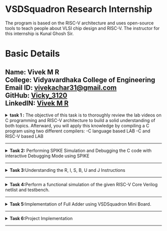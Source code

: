 # VSDSquadron Research Internship 
The program is based on the RISC-V architecture and uses open-source tools to teach people about VLSI chip design and RISC-V. The instructor for this internship is Kunal Ghosh Sir.                                                                  

# Basic Details
**Name:** Vivek M R              
**College:** Vidyavardhaka College of Engineering                                                                 
**Email ID:** vivekachar31@gmail.com          
**GitHub:** [Vicky_3120](https://github.com/Vicky)                                                                
**LinkedIN:** [Vivek M R](https://www.linkedin.com/in/vivek-m-r-b9873727a/)                                       
---

<details>
<summary> <b>task 1 :</b> The objective of this task is to thoroughly review the lab videos on C programming and RISC-V architecture to build a solid understanding of both topics. Afterward, you will apply this knowledge by compiling a C program using two different compilers:                                                              
-C language based LAB                                                                                             
-C and RISC-V based LAB          
</summary>
<br>
Task is to refer to C based and RISCV based lab videos and execute the task of compiling the C code using gcc and riscv compiler.
**C Language based LAB**

**C and RISC-V Based Labs**

This repository demonstrates the processes involved in compiling C programs and generating assembly code using both a standard GCC compiler and a RISC-V GCC compiler. It includes comprehensive steps and explanations to guide users through each stage of the compilation and debugging workflow.

**C Language-Based Lab**

Steps to Compile a .c File on Your Machine:

1. Open the bash terminal and navigate to the directory where you want to create your file.
2. Use the following command to create and edit a new .c file:
   ```sh
   leafpad sum1ton.c


**Steps to Compile a .c File on our Machine:**
 ```sh
 gcc sum1ton.c
 ./a.out
```

 
Compilation and execution complete.

![2](https://github.com/Vicky3120/vsd-riscv/blob/2450167e355d9fdaf2a71cea1f4825810287e987/task1/Screenshot%202025-03-23%20112659.png)
)

RISC - V Based lab
**Steps to Compile Using RISC-V GCC Compiler:**
1. Ensure the RISC-V GCC compiler is installed and accessible on your system.
2. Verify the .c file contents using the cat command:
   ```sh
   cat sum1ton.c


3. Compile the C program for RISC-V architecture using 01 option:
 ```sh
riscv64-unknown-elf-gcc -o1 -mabi=lp64 -march=rv64i -o sum1ton.o sum1ton.c
```
4. Disassemble the object file to view its assembly code using:
 ```sh
riscv64-unknown-elf-objdump -d sum1ton.o
```
5.minimize the assembly by using following code:
```sh
riscv64-unknown-elf-objdump -d sum1ton.o | less
```
 a)we extract main function's assembly code by using:
   ```sh
/main
```
6. Use /main in the terminal to locate the main function in the assembly output.
![4](https://github.com/Vicky3120/vsd-riscv/blob/2450167e355d9fdaf2a71cea1f4825810287e987/task1/Screenshot%202025-03-23%20112719.png)
)

7.Compile the C program for RISC-V architecture using ofast option:
```sh
riscv64-unknown-elf-gcc -Ofast -mabi=lp64 -march=rv64i -o sum1ton.o sum1ton.c
```
8.Disassemble the object file to view its assembly code using:
```sh
riscv64-unknown-elf-objdump -d sum1ton.o
```
9.minimize the assembly by using following code:
```sh
riscv64-unknown-elf-objdump -d sum1ton.o | less
```
 a)we extract main function's assembly code by using:
 ```sh
  /main
```
10. Use /main in the terminal to locate the main function in the assembly output.
![4](https://github.com/Vicky3120/vsd-riscv/blob/2450167e355d9fdaf2a71cea1f4825810287e987/task1/Screenshot%202025-03-23%20112749.png)
)

Explanation of Key Commands and Options: 
1. -mabi=lp64: Specifies the Application Binary Interface (ABI) for 64-bit integers, pointers, and long data types, suitable for 64-bit RISC-V architecture.

2. -march=rv64i: Indicates the 64-bit RISC-V base integer instruction set architecture.

3. -O1: Enables basic optimization for better performance without significantly increasing compilation time.

4. -Ofast: Optimize the code aggressively for the best possible speed.

5. riscv64-unknown-elf-objdump: A tool for disassembling RISC-V binaries to examine the code structure and debug it effectively.
 
   </details>

---
<details>
<summary><b>Task 2:</b> Performing SPIKE Simulation and Debugging the C code with interactive Debugging Mode using SPIKE </summary>

### SPIKE SIMULAION

the target is to run ```sum1ton.c``` code using both ```gcc compiler``` and ```riscv compiler```, and both of the compiler must display the same output on the terminal. So to compile the code using **gcc compiler**, use the following command:
```
gcc sum_1ton.c  
./a.out
```
And to compile the code using **riscv compiler**, use the following command:  
```
spike pk sum_1ton.o
```
![Spike Simulation](https://github.com/Vicky3120/vsd-riscv/blob/39222efab0a3c052c76bfdae41ae52f1991aff86/task%202/Screenshot%202025-04-08%20185059.png)

##Steps to Debug the output
```sh
spike -d pk sum1ton.c
```
// Debugger Mode will open and the operation is performed as shown in the figure

![Spike Debugger](https://github.com/Vicky3120/vsd-riscv/blob/39222efab0a3c052c76bfdae41ae52f1991aff86/task%202/Screenshot%202025-04-08%20191804.png)

### Explination of Key Commands:
1. Spike: Spike is a open-source C++ simulator for the RISC-V ISA that models a RISC-V core and cache system. It can be used to run programs and a Linux Kernal, and can be a starting point for running software on a RISC-V target.

2. -d: This flag is for debugging mode. It tells Spike to run in debug mode, allowing step-by-step execution, inspecting registers, memory, etc. Useful for identifying the errors and analyzing program behaviour.

3. pk: This refers to the proxy kernal, which acts as a lightweight OS for RISC-V. The proxy kernal handles system calls and facilities program execution in the simulated environment.

</details>
</details>

---

<details>
<summary><b>Task 3:</b>Understanding the R, I, S, B, U and J Instructions</summary>


# BASICS

 ## Instruction Types and Fields

The RISC-V instructions are categorized into types based on their field organization. Each type has specific fields like opcode, func3, func7, immediate values, and register numbers. The types include:
- **R-type**: Register type
- **I-type**: Immediate type
- **S-type**: Store type
- **B-type**: Branch type
- **U-type**: Upper immediate type
- **J-type**: Jump type

## Opcode and Function Fields
- **Opcode**: Determines the type of instruction.
- **func3** and **func7**: Further specify the operation within the instruction type.
  - Example: In R-type instructions, func3 and func7 differentiate between operations like addition and subtraction.
## Immediate Values and Registers
- **Immediate Values**: Encoded in specific fields within the instruction.
  - Example: I-type instructions use a 12-bit immediate value field along with source and destination registers.
- **Registers**: Specified in fields such as rd (destination register), rs1 (source register 1), and rs2 (source register 2).
### Example - U-Type Instruction
Consider the `lui` (Load Upper Immediate) instruction:
- **Assembly**: `lui x5, 0x12345`
- **Encoding**: The immediate value `0x12345` is placed in the instruction’s immediate field, and the destination register `x5` is specified in the rd field.
- **Machine Execution**: The machine loads the upper 20 bits of the immediate value into the upper 20 bits of register `x5`.
   ## Arithmetic Instructions
- **ADD**: Adds values in two registers and stores the result in a third register.
  - Example: `ADD rd, rs1, rs2` (rd = rs1 + rs2)
- **ADDI**: Adds a register and an immediate value (constant) and stores the result.
  - Example: `ADDI rd, rs1, imm` (rd = rs1 + imm)
## Logical Instructions
- **AND, OR, XOR**: Perform bitwise operations.
  - Example: `AND rd, rs1, rs2` (rd = rs1 & rs2)
## Branch Instructions
- **BEQ**: Branch if equal.
  - Example: `BEQ rs1, rs2, offset` (if rs1 == rs2, PC = PC + offset)
- **BNE**: Branch if not equal.
  - Example: `BNE rs1, rs2, offset` (if rs1 != rs2, PC = PC + offset)
## Load and Store Instructions
- **LW**: Load word from memory.
  - Example: `LW rd, offset(rs1)` (rd = memory[rs1 + offset])
- **SW**: Store word to memory.
  - Example: `SW rs1, offset(rs2)` (memory[rs2 + offset] = rs1)
## Special Instructions
- **AUIPC**: Add upper immediate to PC.
  - Example: `AUIPC rd, imm` (rd = PC + imm << 12)
## Branch and Jump Instructions
- **Jump (J)**: Unconditional branch to a specified address.
- **Branch (B)**: Conditional branch based on a comparison.
## RV32I Extensions
RISC-V allows optional extensions for additional functionality:
- **M**: Integer multiplication and division.
- **A**: Atomic instructions.
- **F, D, Q**: Floating-point operations (32-bit, 64-bit, 128-bit).
- **C**: Compressed instructions.
### RISC-V R-Type Instructions
R-type instructions are used for operations that involve only registers. These instructions typically perform arithmetic, logical, and shift operations.
#### Format: 
![image](https://github.com/Vicky3120/vsd-riscv/blob/0348607a15c39ffe63a27ebc95b305d2876f9404/task%203/r%20type.png)
- **opcode**: Specifies the operation (e.g., 0110011 for integer register-register operations).
- **rd**: Destination register.
- **funct3**: Further specifies the operation.
- **rs1**: First source register.
- **rs2**: Second source register.
- **funct7**: Further specifies the operation.
### I-Type Instructions
I-Type instructions cover various operations, including immediate arithmetic, load operations, and certain control flow instructions.
### Extracting Immediate Value
- The immediate value spans bits [31:20].
- To extract this value:
  - Mask the instruction to isolate the relevant bits.
  - Perform a right shift to align the immediate value to the least significant bits (LSBs).
- **Example**: If the instruction value is `0x12345678`, the immediate value is extracted as follows:
  ```cpp
  uint32_t imm_i = (instruction & 0xFFF00000) >> 20;
![image](https://github.com/Vicky3120/vsd-riscv/blob/0348607a15c39ffe63a27ebc95b305d2876f9404/task%203/i%20type.png)
**Example: ADDI rd, rs1, imm**
- **opcode**: 0010011 (for immediate arithmetic operations)
- **funct3**: 000 (for ADDI)
- **imm**: Immediate value
- **rs1**: Source register 1
- **rd**: Destination register
### S-Type Instructions
![image](https://github.com/Vicky3120/vsd-riscv/blob/0348607a15c39ffe63a27ebc95b305d2876f9404/task%203/s%20type.png)
**Example: SW rs2, imm(rs1)**
- **opcode**: 0100011 (for store operations)
- **funct3**: 010 (for SW)
- **imm**: Immediate value (split into imm[11:5] and imm[4:0])
- **rs1**: Base address register
- **rs2**: Source register to be stored
### B-Type Instructions
![image](https://github.com/Vicky3120/vsd-riscv/blob/0348607a15c39ffe63a27ebc95b305d2876f9404/task%203/b%20type.png)
**Example: BEQ rs1, rs2, imm**
- **opcode**: 1100011 (for branch operations)
- **funct3**: 000 (for BEQ)
- **imm**: Immediate value (split into imm[12], imm[10:5], imm[4:1], imm[11])
- **rs1**: Source register 1
- **rs2**: Source register 2
### U-Type Instructions
U-Type instructions are used for operations like loading upper immediate (LUI) and adding upper immediate to PC (AUIPC).
### Extracting Immediate Value
- The immediate value in U-type instructions spans bits [31:12].
- To extract this value, you can mask the instruction with `0xFFFFF000`.
- **Example**: If the instruction value is `0x12345000`, applying the mask will yield `0x12345000`.
### Encoding and Usage
- The immediate value extracted directly forms part of the U-type instruction.
  - For **LUI**, this value is loaded into the destination register.
  - For **AUIPC**, this value is added to the current PC.
![image](https://github.com/Vicky3120/vsd-riscv/blob/0348607a15c39ffe63a27ebc95b305d2876f9404/task%203/u%20type.png)
**Example: LUI rd, imm**
- **opcode**: 0110111 (for LUI)
- **imm**: Upper 20 bits of the immediate value
- **rd**: Destination register
### J-Type Instructions
![image](https://github.com/Vicky3120/vsd-riscv/blob/0348607a15c39ffe63a27ebc95b305d2876f9404/task%203/j%20type.png)
**Example: JAL rd, imm**
- **opcode**: 1101111 (for JAL)
- **imm**: Immediate value (split into imm[20], imm[10:1], imm[11], imm[19:12])
- **rd**: Destination register (stores the return address)

# 32-Bit instruction code for 15 unique RISC-V instructions
![Instructions](https://github.com/Vicky3120/vsd-riscv/blob/0348607a15c39ffe63a27ebc95b305d2876f9404/task%203/main.png)

</details>
</details>


---
<details><summary><b>
Task 4:</b>Perform a functional simulation of the given RISC-V Core Verilog netlist and 
testbench. </summary>

<br>

Functional simulation of RISC-V cores involves verifying that the core behaves correctly according to its design specifications. This process includes testing all possible instructions, ensuring compliance with the RISC-V instruction set architecture (ISA), and checking for any security vulnerabilities or malicious logic


 # About iverilog and gtkwave
1. Icarus Verilog is an implementation of the Verilog hardware description language.
2. GTKWave is a fully featured GTK+ v1. 2 based wave viewer for Unix and Win32 which reads Ver Structural Verilog Compiler generated AET files as well as standard Verilog VCD/EVCD files and allows their viewing.

**Step 1: installation of iverilog and gtkwave**
   using the below commands in ubuntu
   ```sh
   $   sudo apt get update
   $   sudo apt get install iverilog gtkwave
   ```

 **Step 2: clone the repository and download the netlist files for simulation by entering the following commands in terminal.**
  ```sh
   $ git clone https://github.com/vinayrayapati/iiitb_rv32i
   $ cd iiitb_rv32i
   $ gedit iiitb_rv32i.v
   $ gedit iiitb_rv32i_tb.v
   ```
**Step 3: To simulate and run the verilog code , enter the following commands in your terminal.**
  ```sh
 $ iverilog -o iiitb_rv32i iiitb_rv32i.v iiitb_rv32i_tb.v
 $ ./iiitb_rv32i
   ```
**Step 4:To see the output waveform in gtkwave, enter the following commands in your terminal.**
 ```sh
 $ gtkwave iiitb_rv32i.vcd
   ```
# The output waveform :
As shown in the figure below, all the instructions in the given verilog file is hard-coded. Hard-coded means that instead of following the RISCV specifications bit pattern, the designer has hard-coded each instructions based on their own pattern. 

![image](https://github.com/Vicky3120/vsd-riscv/blob/356c8adb02203f6320da40c4a55ac8f6a21c76f7/task4/code.png)


## Analysis of output waveforms
The waveform includes the following key signals:

clk: The clock signal driving the design.

NPC [31:0]: The next program counter value.

WB_OUT [31:0]: The write-back output signal.


**1. add r6,r1,r2**
![ADD](https://github.com/Vicky3120/vsd-riscv/blob/356c8adb02203f6320da40c4a55ac8f6a21c76f7/task4/ADD.jpg))



**2. sub r7,r1,r2**
![SUB](https://github.com/Vicky3120/vsd-riscv/blob/356c8adb02203f6320da40c4a55ac8f6a21c76f7/task4/SUB.jpg)


**3. and r8,r1,r3**
![AND](https://github.com/Vicky3120/vsd-riscv/blob/356c8adb02203f6320da40c4a55ac8f6a21c76f7/task4/AND.jpg)


**4. or r9,r2,r5**
![OR](https://github.com/Vicky3120/vsd-riscv/blob/356c8adb02203f6320da40c4a55ac8f6a21c76f7/task4/OR.jpg)


**5. xor r10,r1,r4**
![XOR](https://github.com/Vicky3120/vsd-riscv/blob/356c8adb02203f6320da40c4a55ac8f6a21c76f7/task4/XOR.jpg)


**6. slt r11,r2,r4**
![SLT](https://github.com/Vicky3120/vsd-riscv/blob/356c8adb02203f6320da40c4a55ac8f6a21c76f7/task4/SLT.jpg)

 
**7. addi r12,r4,5**
![ADDI](https://github.com/Vicky3120/vsd-riscv/blob/356c8adb02203f6320da40c4a55ac8f6a21c76f7/task4/ADDI.jpg)


**8. sw r3,r1,2**
![WhatsApp Image 2025-02-10 at 15 42 05_af74797c](https://github.com/user-attachments/assets/a604fcf4-a0bd-4e7a-8dad-64a755dd7197)


**9.  lw r13,r1,2**
![LW](https://github.com/Vicky3120/vsd-riscv/blob/356c8adb02203f6320da40c4a55ac8f6a21c76f7/task4/LW.jpg)


**10.  beq r0,r0,15**
![BEQ](https://github.com/Vicky3120/vsd-riscv/blob/356c8adb02203f6320da40c4a55ac8f6a21c76f7/task4/BEQ.jpg)

</details>
</details>


---


<details><summary><b>
Task 5:</b>Implementation of Full Adder using VSDSquadron Mini Board.</summary>

## Project Overview
A full adder is a digital circuit that adds two binary digits and a carry-in digit to produce a sum and carry-out digit.


## Pin Configuration
| **Component** | **Pin** |
|----------------|---------|
| **VSD SQUADRON BOARD** | **Led** |
| ** SUM LED ** | **Pin4(PD4)** |
| ** Carry LED ** | **Pin5(PD5)** |


## Truth Table
![Truth table](https://github.com/Vicky3120/vsd-riscv/blob/146ea997bd6d9ab11cd10dde0e393ddf97036b35/task%205/1745232449966671_r4_311753843779268336.png)


## Circuit Diagram
![WhatsApp Image 2025-02-17 at 22 44 58_d3bfbe8d](https://github.com/Vicky3120/vsd-riscv/blob/146ea997bd6d9ab11cd10dde0e393ddf97036b35/task%205/1745232440572963_r4_311753843685108336.png)


## Working
Step-by-Step Working on the VSDSquadron Mini Board
1. Input Mechanism (GPIO Inputs)
The input values (A, B, and Cin) are provided using GPIO inputs through buttons or switches connected to the VSDSquadron Mini board. These GPIO inputs represent the binary bits that the full adder will process.

2. Logic Processing Using FPGA
The full adder logic is implemented in Verilog and synthesized onto the FPGA present on the VSDSquadron Mini board.
The Verilog code defines the Boolean logic for the Sum and Carry outputs:

Sum = A ^ B ^ Cin

Carry = (A & B) | (B & Cin) | (Cin & A)

The FPGA reads the input values in real-time from the GPIO pins, processes them using the logic implemented in Verilog, and generates the corresponding outputs.

3. Output Representation
The output signals, Sum and Carry, are connected to LEDs or 7-segment display segments on the VSDSquadron Mini board.
Depending on the logic result:

If the Sum or Carry output is HIGH (1), the corresponding LED lights up.

If the output is LOW (0), the LED remains off.

# Demonstration Video
(https://drive.google.com/file/d/1tuhI6xsBiz7pAaFAqvZJdvrKcOE6OaUm/view?usp=sharing)


</details>
</details>

---
<details><summary><b>
Task 6:</b>Project Implementation</summary>

## Steps to implement
1. Hardware Setup:
  - VSDSquadron Mini RISC-V Board
   
  - Resistors
   
   -LEDs (to display Sum and Carry)
   
  - Breadboard and jumper wires (for connections)
   
  - Power supply (USB or external source)

2.Compilation and Upload:

-Compile the code

-Upload to VSDSquadron Mini Board

3.Testing and Debugging:

-Input testing

-Debugging

## Expected Output

1.LED1 (Sum): Turns ON when either one of the buttons is pressed

2.LED2 (Carry) : Turns ON when A and B are pressed. 

3.Both the LED (Sum and Carry) Turns ON when a, b and cin are pressed.

The LEDs will turn on accordingly based on the Input Given.


## Code Implementation
```sh
#include<stdio.h>
#include<debug.h>
#include<ch32v00x.h>

// Defining the Logic Gate Function 
int and(int bit1, int bit2)
{
    int out = bit1 & bit2;
    return out;
}
int or(int bit1, int bit2)
{
    int out = bit1 | bit2;
    return out;
}
int xor(int bit1, int bit2)
{
    int out = bit1 ^ bit2;
    return out;
}

// Configuring GPIO Pins
void GPIO_Config(void)
{
    GPIO_InitTypeDef GPIO_InitStructure = {0}; // structure variable used for GPIO configuration
    RCC_APB2PeriphClockCmd(RCC_APB2Periph_GPIOD, ENABLE); // to enable the clock for port D
    RCC_APB2PeriphClockCmd(RCC_APB2Periph_GPIOC, ENABLE); // to enable the clock for port C
    
    // Input Pins Configuration
    GPIO_InitStructure.GPIO_Pin = GPIO_Pin_1 | GPIO_Pin_2 | GPIO_Pin_3;
    GPIO_InitStructure.GPIO_Mode = GPIO_Mode_IPU; // Defined as Input Type
    GPIO_Init(GPIOD, &GPIO_InitStructure);

    //Output Pins Configuration
    GPIO_InitStructure.GPIO_Pin = GPIO_Pin_4 | GPIO_Pin_5;
    GPIO_InitStructure.GPIO_Mode = GPIO_Mode_Out_PP; // Defined Output Type
    GPIO_InitStructure.GPIO_Speed = GPIO_Speed_50MHz; // Defined Speed
    GPIO_Init(GPIOC, &GPIO_InitStructure);
}

// The MAIN function responsible for the execution of program
int main()
{
    uint8_t A, B, Cin, Sum, Carry; // Declared the required variables
    uint8_t p, q, r, s, t; 
    NVIC_PriorityGroupConfig(NVIC_PriorityGroup_2);
    SystemCoreClockUpdate();
    Delay_Init();
    GPIO_Config();

    while(1)
    {
        A = GPIO_ReadInputDataBit(GPIOD, GPIO_Pin_1);
        B = GPIO_ReadInputDataBit(GPIOD, GPIO_Pin_2);
        Cin = GPIO_ReadInputDataBit(GPIOD, GPIO_Pin_3);
        s = xor(A, B);
        Sum = xor(Cin, s);
        p = and(A, B);
        q = and(B, Cin);
        r = and(Cin, A);
        t = or(p, q);
        Carry = or(r, t);

        /* SUM */
        if(Sum == 0)
        {
            GPIO_WriteBit(GPIOC, GPIO_Pin_4, SET);
        }
        else
        {
            GPIO_WriteBit(GPIOC, GPIO_Pin_4, RESET);
        }

        /* CARRY */
        if(Carry == 0)
        {
            GPIO_WriteBit(GPIOC, GPIO_Pin_5, SET);
        }
        else
        {
            GPIO_WriteBit(GPIOC, GPIO_Pin_5, RESET);
        }
    }
}
```

## Conclusion
This implementation demonstrates the use of the VSDSquadron Mini board to design and verify a basic Full Adder circuit. The Full Adder successfully adds two binary inputs along with a carry-in, and outputs the sum and carry-out using LEDs. This project reinforced fundamental concepts of digital design such as binary addition, logic gates, and practical hardware implementation. Overall, it was a valuable hands-on learning experience in digital electronics.

</details>

---
 






